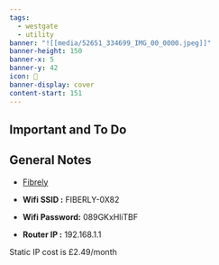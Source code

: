 ```yaml
---
tags:
  - westgate
  - utility
banner: "![[media/52651_334699_IMG_00_0000.jpeg]]"
banner-height: 150
banner-x: 5
banner-y: 42
icon: 🏡
banner-display: cover
content-start: 151
---
```


## Important and To Do

## General Notes

*  [Fibrely](https://myaccount.fibrely.co.uk/dashboard)

* **Wifi SSID :** FIBERLY-0X82
* **Wifi Password:** 089GKxHliTBF
* **Router IP :** 192.168.1.1

Static IP cost is £2.49/month
